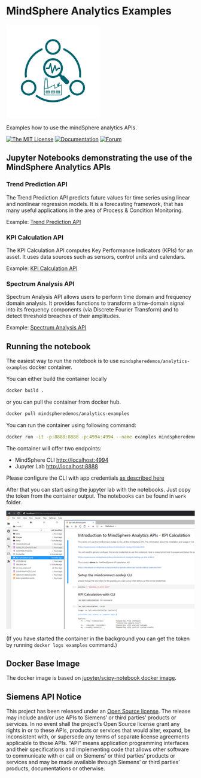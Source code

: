 <!-- @format -->

# MindSphere Analytics Examples

<!-- markdownlint-disable MD033 -->
<img src="images/analytics-examples.svg" alt="mindconnect-nodejs" width="250px"/>
<!-- markdownlint-enableMD033 -->

Examples how to use the mindSphere analytics APIs.

[![The MIT License](https://img.shields.io/badge/license-MIT-009999.svg?style=flat)](./LICENSE.md)
[![Documentation](https://img.shields.io/badge/mindsphere-documentation-%23009999.svg)](https://opensource.mindsphere.io/docs/analytics-examples/index.html)
[![Forum](https://img.shields.io/badge/mindsphere-community-%23009999.svg)](https://community.plm.automation.siemens.com/t5/Developer-Space/bd-p/MindSphere-platform-forum)

## Jupyter Notebooks demonstrating the use of the MindSphere Analytics APIs


### Trend Prediction API

The Trend Prediction API predicts future values for time series using linear and nonlinear regression models. It is a forecasting framework, that has many useful applications in the area of Process & Condition Monitoring.

Example: [Trend Prediction API](trend-prediction.ipynb)

### KPI Calculation API

The KPI Calculation API computes Key Performance Indicators (KPIs) for an asset. It uses data sources such as sensors, control units and calendars.

Example: [KPI Calculation API](kpi-calculation.ipynb)

### Spectrum Analysis API

Spectrum Analysis API allows users to perform time domain and frequency domain analysis. It provides functions to transform a time-domain signal into its frequency components (via Discrete Fourier Transform) and to detect threshold breaches of their amplitudes.

Example: [Spectrum Analysis API](spectrum-analysis.ipynb)

## Running the notebook

The easiest way to run the notebook is to use `mindspheredemos/analytics-examples` docker container.

You can either build the container locally

```bash
docker build .
```

or you can pull the container from docker hub.

```bash
docker pull mindspheredemos/analytics-examples
```

You can run the container using following command:

```bash
docker run -it -p:8888:8888 -p:4994:4994 --name examples mindspheredemos/analytics-examples
```

The container will offer two endpoints:

-   MindSphere CLI [http://localhost:4994](http://localhost:4994)
-   Jupyter Lab [http://localhost:8888](http://localhost:8888)

Please configure the CLI with app credentials [as described here](https://opensource.mindsphere.io/docs/mindconnect-nodejs/cli/setting-up-the-cli.html)

After that you can start using the jupyter lab with the notebooks. Just copy the token from the container output. The notebooks can be found in `work` folder.

![jupyter lab](images/notebook.png)

(If you have started the container in the background you can get the token by running `docker logs examples` command.)

## Docker Base Image

The docker image is based on [jupyter/scipy-notebook docker image](https://hub.docker.com/r/jupyter/scipy-notebook/).


## Siemens API Notice

This project has been released under an [Open Source license](./LICENSE.md). The release may include and/or use APIs to Siemens’ or third parties’ products or services. In no event shall the project’s Open Source license grant any rights in or to these APIs, products or services that would alter, expand, be inconsistent with, or supersede any terms of separate license agreements applicable to those APIs. “API” means application programming interfaces and their specifications and implementing code that allows other software to communicate with or call on Siemens’ or third parties’ products or services and may be made available through Siemens’ or third parties’ products, documentations or otherwise.
